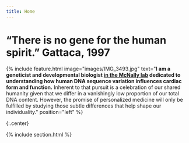 ```yaml
---
title: Home
---
```

# “There is no gene for the human spirit.” Gattaca, 1997

{% include feature.html
  image="images/IMG_3493.jpg"
  text="<strong>I am a geneticist and developmental biologist <a href='https://labs.feinberg.northwestern.edu/mcnally/members/index.html'>in the McNally lab</a> dedicated to understanding how human DNA sequence variation influences cardiac form and function.</strong> Inherent to that pursuit is a celebration of our shared humanity given that we differ in a vanishingly low proportion of our total DNA content. However, the promise of personalized medicine will only be fulfilled by studying those subtle differences that help shape our individuality." 
  position="left"
%}


{:.center}

{% include section.html %}

